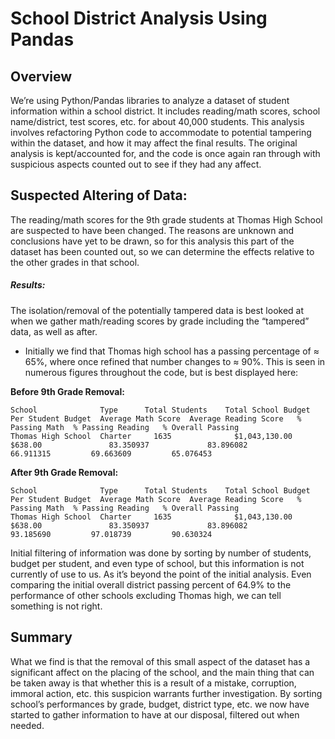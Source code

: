 # School District Analysis Using Pandas
## Overview
We’re using Python/Pandas libraries to analyze a dataset of student information within a school district. It includes reading/math scores, school name/district, test scores, etc. for about 40,000 students. This analysis involves refactoring Python code to accommodate to potential tampering within the dataset, and how it may affect the final results. The original analysis is kept/accounted for, and the code is once again ran through with suspicious aspects counted out to see if they had any affect.
## Suspected Altering of Data:
The reading/math scores for the 9th grade students at Thomas High School are suspected to have been changed. The reasons are unknown and conclusions have yet to be drawn, so for this analysis this part of the dataset has been counted out, so we can determine the effects relative to the other grades in that school.
##### Results:
The isolation/removal of the potentially tampered data is best looked at when we gather math/reading scores by grade including the “tampered” data, as well as after.
-	Initially we find that Thomas high school has a passing percentage of ≈ 65%, where once refined that number changes to ≈ 90%. This is seen in numerous figures throughout the code, but is best displayed here:

**Before 9th Grade Removal:**

```
School              Type	  Total Students	Total School Budget	Per Student Budget	Average Math Score	Average Reading Score	% Passing Math	% Passing Reading	% Overall Passing
Thomas High School	Charter	    1635	          $1,043,130.00	      $638.00	            83.350937	          83.896082	            66.911315	      69.663609	        65.076453
```

**After 9th Grade Removal:**

```
School              Type	  Total Students	Total School Budget	Per Student Budget	Average Math Score	Average Reading Score	% Passing Math	% Passing Reading	% Overall Passing
Thomas High School	Charter	    1635	          $1,043,130.00	      $638.00	            83.350937	          83.896082	            93.185690	      97.018739	        90.630324
```

Initial filtering of information was done by sorting by number of students, budget per student, and even type of school, but this information is not currently of use to us. As it’s beyond the point of the initial analysis. Even comparing the initial overall district passing percent of 64.9%  to the performance of other schools excluding Thomas high, we can tell something is not right.
## Summary
What we find is that the removal of this small aspect of the dataset has a significant affect on the placing of the school, and the main thing that can be taken away is that whether this is a result of a mistake, corruption, immoral action, etc. this suspicion warrants further investigation. By sorting school’s performances by grade, budget, district type, etc. we now have started to gather information to have at our disposal, filtered out when needed. 
